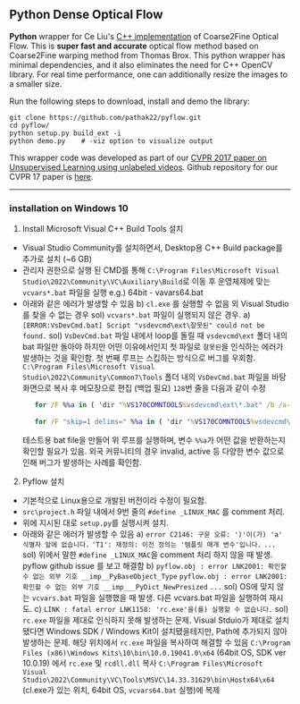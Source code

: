 ## Python Dense Optical Flow

**Python** wrapper for Ce Liu's [C++ implementation](https://people.csail.mit.edu/celiu/OpticalFlow/) of Coarse2Fine Optical Flow. This is **super fast and accurate** optical flow method based on Coarse2Fine warping method from Thomas Brox. This python wrapper has minimal dependencies, and it also eliminates the need for C++ OpenCV library. For real time performance, one can additionally resize the images to a smaller size.

Run the following steps to download, install and demo the library:
  ```Shell
  git clone https://github.com/pathak22/pyflow.git
  cd pyflow/
  python setup.py build_ext -i
  python demo.py    # -viz option to visualize output
  ```

This wrapper code was developed as part of our [CVPR 2017 paper on Unsupervised Learning using unlabeled videos](http://cs.berkeley.edu/~pathak/unsupervised_video/). Github repository for our CVPR 17 paper is [here](https://github.com/pathak22/unsupervised-video).

-----------------------------------------------

### installation on Windows 10
 1. Install Microsoft Visual C++ Build Tools 설치
   - Visual Studio Community를 설치하면서, Desktop용 C++ Build package를 추가로 설치 (~6 GB)
   - 관리자 권한으로 실행 된 CMD를 통해 `C:\Program Files\Microsoft Visual Studio\2022\Community\VC\Auxiliary\Build`로 이동 후 운영체제에 맞는 `vcvars*.bat` 파일을 실행
    e.g.) 64bit - vavars64.bat
   - 아래와 같은 에러가 발생할 수 있음
    b) `cl.exe` 를 실행할 수 없음 외 Visual Studio 를 찾을 수 없는 경우
     sol)
      `vcvars*.bat` 파일이 실행되지 않은 경우.
    a) `[ERROR:VsDevCmd.bat] Script "vsdevcmd\ext\잘못된" could not be found.`
     sol) 
      `VsDevCmd.bat` 파일 내에서 loop를 돌릴 때 `vsdevcmd\ext` 폴더 내의 bat 파일만 돌아야 하지만 어떤 이유에서인지 첫 파일로 `잘못된`을 인식하는 에러가 발생하는 것을 확인함.
      첫 번째 루프는 스킵하는 방식으로 버그를 우회함.
      `C:\Program Files\Microsoft Visual Studio\2022\Community\Common7\Tools` 폴더 내의 `VsDevCmd.bat` 파일을 바탕화면으로 복사 후 메모장으로 편집 (백업 필요)
      `128`번 줄을 다음과 같이 수정
      ```bat
         for /F %%a in ( 'dir "%VS170COMNTOOLS%vsdevcmd\ext\*.bat" /b /a-d-h /on' ) do (
         
         for /F "skip=1 delims=" %%a in ( 'dir "%VS170COMNTOOLS%vsdevcmd\ext\*.bat" /b /a-d-h /on' ) do (
      ```
      테스트용 bat file을 만들어 위 루프를 실행하며, 변수 `%%a`가 어떤 값을 반환하는지 확인할 필요가 있음. 외국 커뮤니티의 경우 invalid, active 등 다양한 변수 값으로 인해 버그가 발생하는 사례를 확인함.
    
 2. Pyflow 설치
   - 기본적으로 Linux용으로 개발된 버전이라 수정이 필요함.
   - `src\project.h` 파일 내에서 9번 줄의 `#define _LINUX_MAC` 를 comment 처리.
   - 위에 지시된 대로 `setup.py`를 실행시켜 설치.
   - 아래와 같은 에러가 발생할 수 있음
    a) `error C2146: 구문 오류: ')'이(가) 'a' 식별자 앞에 없습니다.`
       `'T1': 재정의: 이전 정의는 '템플릿 매개 변수'입니다.`
       `...`
     sol)
      위에서 말한 `#define _LINUX_MAC`을 comment 처리 하지 않을 때 발생.
      pyflow github issue 를 보고 해결함
    b) `pyflow.obj : error LNK2001: 확인할 수 없는 외부 기호 __imp__PyBaseObject_Type`
       `pyflow.obj : error LNK2001: 확인할 수 없는 외부 기호 __imp___PyDict_NewPresized`
       `...`
     sol)
      OS에 맞지 않는 `vcvars.bat` 파일을 실행했을 때 발생.
      다른 vcvars.bat 파일을 실행하여 재시도.
    c) `LINK : fatal error LNK1158: 'rc.exe'을(를) 실행할 수 없습니다.`
     sol)
      `rc.exe` 파일을 제대로 인식하지 못해 발생하는 문제.
      Visual Stduio가 제대로 설치됐다면 Windows SDK / Windows Kit이 설치됐을테지만, Path에 추가되지 않아 발생하는 문제.
      해당 위치에서 `rc.exe` 파일을 복사하여 해결할 수 있음
      `C:\Program Files (x86)\Windows Kits\10\bin\10.0.19041.0\x64` (64bit OS, SDK ver 10.0.19) 에서 `rc.exe` 및 `rcdll.dll` 복사
      `C:\Program Files\Microsoft Visual Studio\2022\Community\VC\Tools\MSVC\14.33.31629\bin\Hostx64\x64` (cl.exe가 있는 위치, 64bit OS, `vcvars64.bat` 실행)에 복제 
